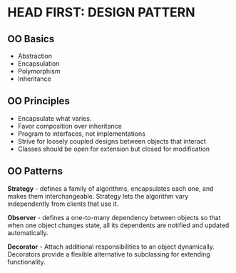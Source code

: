 # HEAD FIRST: DESIGN PATTERN

## OO Basics

- Abstraction
- Encapsulation
- Polymorphism
- Inheritance

## OO Principles

- Encapsulate what varies.
- Favor composition over inheritance
- Program to interfaces, not implementations
- Strive for loosely coupled designs between objects that interact
- Classes should be open for extension but closed for modification

## OO Patterns

**Strategy** - defines a family of algorithms, encapsulates each one,
and makes them interchangeable.
Strategy lets the algorithm vary independently from clients that use it.

**Observer** - defines a one-to-many dependency between objects
so that when one object changes state, all its dependents are
notified and updated automatically.

**Decorator** - Attach additional responsibilities to an object dynamically. Decorators provide a flexible alternative to subclassing for extending functionality.
